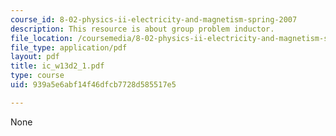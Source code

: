 ```yaml
---
course_id: 8-02-physics-ii-electricity-and-magnetism-spring-2007
description: This resource is about group problem inductor.
file_location: /coursemedia/8-02-physics-ii-electricity-and-magnetism-spring-2007/939a5e6abf14f46dfcb7728d585517e5_ic_w13d2_1.pdf
file_type: application/pdf
layout: pdf
title: ic_w13d2_1.pdf
type: course
uid: 939a5e6abf14f46dfcb7728d585517e5

---
```

None